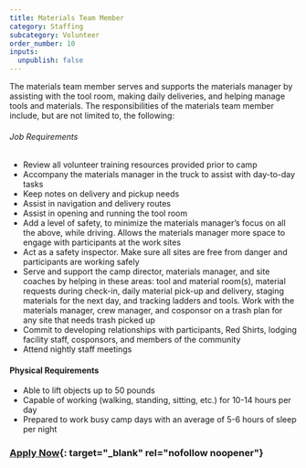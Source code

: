 ```yaml
---
title: Materials Team Member
category: Staffing
subcategory: Volunteer
order_number: 10
inputs:
  unpublish: false
---
```

The materials team member serves and supports the materials manager by assisting with the tool room, making daily deliveries, and helping manage tools and materials. The responsibilities of the materials team member include, but are not limited to, the following:

###### Job Requirements

* Review all volunteer training resources provided prior to camp
* Accompany the materials manager in the truck to assist with day-to-day tasks
* Keep notes on delivery and pickup needs
* Assist in navigation and delivery routes
* Assist in opening and running the tool room
* Add a level of safety, to minimize the materials manager’s focus on all the above, while driving. Allows the materials manager more space to engage with participants at the work sites
* Act as a safety inspector. Make sure all sites are free from danger and participants are working safely
* Serve and support the camp director, materials manager, and site coaches by helping in these areas: tool and material room(s), material requests during check-in, daily material pick-up and delivery, staging materials for the next day, and tracking ladders and tools. Work with the materials manager, crew manager, and cosponsor on a trash plan for any site that needs trash picked up
* Commit to developing relationships with participants, Red Shirts, lodging facility staff, cosponsors, and members of the community
* Attend nightly staff meetings

#### Physical Requirements

* Able to lift objects up to 50 pounds
* Capable of working (walking, standing, sitting, etc.) for 10-14 hours per day
* Prepared to work busy camp days with an average of 5-6 hours of sleep per night

### [Apply Now](https://argentasoftware.com/interfaces/gmt/frmLoginStaffPortal.aspx){: target="_blank" rel="nofollow noopener"}